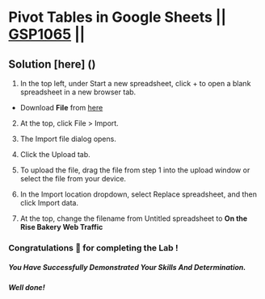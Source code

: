 # Pivot Tables in Google Sheets || [GSP1065](https://www.cloudskillsboost.google/focuses/47354?parent=catalog) ||

## Solution [here] ()

1. In the top left, under Start a new spreadsheet, click + to open a blank spreadsheet in a new browser tab.

* Download **File** from [here](https://docs.google.com/spreadsheets/d/1hZr-T9ed3PSec0KXUjn2yCEdr-ICBLUm/export?&format=xlsx)

2. At the top, click File > Import.

3. The Import file dialog opens.

4. Click the Upload tab.

5. To upload the file, drag the file from step 1 into the upload window or select the file from your device.

6. In the Import location dropdown, select Replace spreadsheet, and then click Import data.

7. At the top, change the filename from Untitled spreadsheet to **On the Rise Bakery Web Traffic**


### Congratulations 🎉 for completing the Lab !

##### *You Have Successfully Demonstrated Your Skills And Determination.*

#### *Well done!*

 

 
